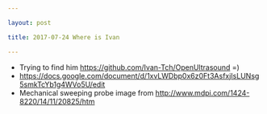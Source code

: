 ```yaml
---

layout: post

title: 2017-07-24 Where is Ivan

---
```



-   Trying to find him https://github.com/Ivan-Tch/OpenUltrasound =)
-   https://docs.google.com/document/d/1xvLWDbp0x6z0Ft3AsfxjIsLUNsg5smkTcYb1g4WVo5U/edit
-   Mechanical sweeping probe image from
    http://www.mdpi.com/1424-8220/14/11/20825/htm

